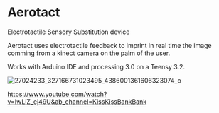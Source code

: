 # Aerotact
Electrotactile Sensory Substitution device

Aerotact uses electrotactile feedback to imprint in real time the image comming from a kinect camera on the palm of the user.

Works with Arduino IDE and processing 3.0 on a Teensy 3.2.

![27024233_327166731023495_4386001361606323074_o](https://user-images.githubusercontent.com/18295766/102795341-f5ab1d00-43ac-11eb-8f55-14ada1da68f8.jpg)

https://www.youtube.com/watch?v=IwLiZ_ej49U&ab_channel=KissKissBankBank
